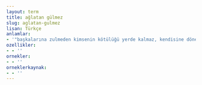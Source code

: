 ```yaml
---
layout: term
title: ağlatan gülmez
slug: aglatan-gulmez
lisan: Türkçe
anlamlar:
- '"başkalarına zulmeden kimsenin kötülüğü yerde kalmaz, kendisine döner, o da ağlar" anlamında kullanılan bir söz'
ozellikler:
- - ''
ornekler:
- - ''
orneklerkaynak:
- - ''
---
```

